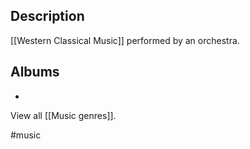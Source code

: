 ## Description
[[Western Classical Music]] performed by an orchestra. 
## Albums
- 

View all [[Music genres]].

#music 
